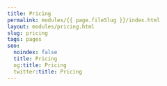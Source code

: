```yaml
---
title: Pricing
permalink: modules/{{ page.fileSlug }}/index.html
layout: modules/pricing.html
slug: pricing
tags: pages
seo:
  noindex: false
  title: Pricing
  og:title: Pricing
  twitter:title: Pricing
---
```




